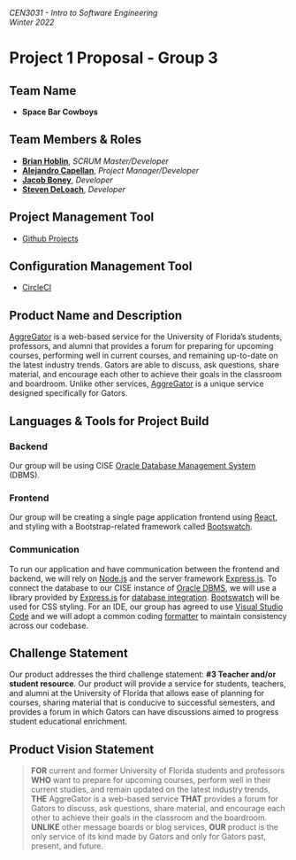 _CEN3031 - Intro to Software Engineering_  
_Winter 2022_

# Project 1 Proposal - Group 3

## Team Name

- **Space Bar Cowboys**

## Team Members & Roles

- **[Brian Hoblin](https://github.com/GoonerBrian)**,  _SCRUM Master/Developer_
- **[Alejandro Capellan](https://github.com/acapellan)**, _Project Manager/Developer_
- **[Jacob Boney](https://github.com/jacobboney)**, _Developer_
- **[Steven DeLoach](https://github.com/sfdeloach)**, _Developer_

## Project Management Tool

- [Github Projects](https://github.com/acapellan/AggreGator/projects/2) 

## Configuration Management Tool

- [CircleCI](https://app.circleci.com/pipelines/github/acapellan/AggreGator) 

## Product Name and Description

[AggreGator](https://github.com/acapellan/AggreGator) is a web-based service for the University of Florida’s students, professors, and alumni that provides a forum for preparing for upcoming courses, performing well in current courses, and remaining up-to-date on the latest industry trends. Gators are able to discuss, ask questions, share material, and encourage each other to achieve their goals in the classroom and boardroom. Unlike other services, [AggreGator](https://github.com/acapellan/AggreGator) is a unique service designed specifically for Gators. 

## Languages & Tools for Project Build

### Backend

Our group will be using CISE [Oracle Database Management System](https://www.oracle.com/database/technologies/) (DBMS). 

### Frontend

Our group will be creating a single page application frontend using [React](https://reactjs.org/), and styling with a Bootstrap-related framework called [Bootswatch](https://bootswatch.com/).

### Communication

To run our application and have communication between the frontend and backend, we will rely on [Node.js](https://nodejs.org/en/) and the server framework [Express.js](https://expressjs.com/). To connect the database to our CISE instance of [Oracle DBMS](https://www.oracle.com/database/technologies/), we will use a library provided by [Express.js](https://expressjs.com/) for [database integration](https://expressjs.com/en/guide/database-integration.html#oracle). [Bootswatch](https://bootswatch.com/) will be used for CSS styling. For an IDE, our group has agreed to use [Visual Studio Code](https://code.visualstudio.com/) and we will adopt a common coding [formatter](https://marketplace.visualstudio.com/items?itemName=esbenp.prettier-vscode) to maintain consistency across our codebase.

## Challenge Statement

Our product addresses the third challenge statement: **#3 Teacher and/or student resource**. Our product will provide a service for students, teachers, and alumni at the University of Florida that allows ease of planning for courses, sharing material that is conducive to successful semesters, and provides a forum in which Gators can have discussions aimed to progress student educational enrichment. 

## Product Vision Statement

> **FOR** current and former University of Florida students and professors **WHO** want to prepare for upcoming courses, perform well in their current studies, and remain updated on the latest industry trends, **THE** AggreGator is a web-based service **THAT** provides a forum for Gators to discuss, ask questions, share material, and encourage each other to achieve their goals in the classroom and the boardroom. **UNLIKE** other message boards or blog services, **OUR** product is the only service of its kind made by Gators and only for Gators past, present, and future.
